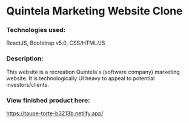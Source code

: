 # Quintela Marketing Website Clone

### Technologies used:
ReactJS, Bootstrap v5.0, CSS/HTML/JS

### Description:
This website is a recreation Quintela's (software company) marketing website.
It is technologically UI heavy to appeal to potential investors/clients.

### View finished product here:
https://taupe-torte-b3213b.netlify.app/
